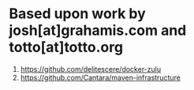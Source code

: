 # Based upon work by josh[at]grahamis.com and totto[at]totto.org

1. https://github.com/delitescere/docker-zulu
2. https://github.com/Cantara/maven-infrastructure

